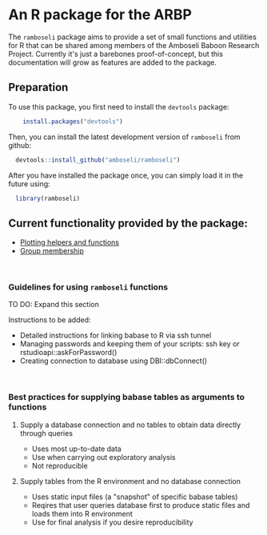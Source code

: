 An R package for the ARBP
================

The `ramboseli` package aims to provide a set of small functions and utilities for R that can be shared among members of the Amboseli Baboon Research Project. Currently it's just a barebones proof-of-concept, but this documentation will grow as features are added to the package.

Preparation
-----------

To use this package, you first need to install the `devtools` package:

``` r
    install.packages("devtools")
```

Then, you can install the latest development version of `ramboseli` from github:

``` r
  devtools::install_github("amboseli/ramboseli")
```

After you have installed the package once, you can simply load it in the future using:

``` r
  library(ramboseli)
```

Current functionality provided by the package:
----------------------------------------------

-   [Plotting helpers and functions](documentation/plotting.md)
-   [Group membership](documentation/group-membership.md)

<br>

### Guidelines for using `ramboseli` functions

TO DO: Expand this section

Instructions to be added:

-   Detailed instructions for linking babase to R via ssh tunnel
-   Managing passwords and keeping them of your scripts: ssh key or rstudioapi::askForPassword()
-   Creating connection to database using DBI::dbConnect()

<br>

### Best practices for supplying babase tables as arguments to functions

1.  Supply a database connection and no tables to obtain data directly through queries

    -   Uses most up-to-date data
    -   Use when carrying out exploratory analysis
    -   Not reproducible

2.  Supply tables from the R environment and no database connection

    -   Uses static input files (a "snapshot" of specific babase tables)
    -   Reqires that user queries database first to produce static files and loads them into R environment
    -   Use for final analysis if you desire reproducibility

